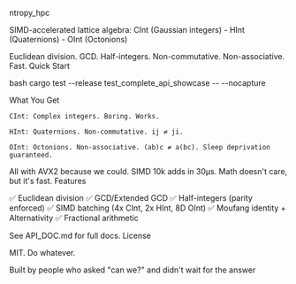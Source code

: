 ntropy_hpc

SIMD-accelerated lattice algebra: CInt (Gaussian integers) - HInt (Quaternions) - OInt (Octonions)

Euclidean division. GCD. Half-integers. Non-commutative. Non-associative. Fast.
Quick Start

bash
cargo test --release test_complete_api_showcase -- --nocapture

What You Get

    CInt: Complex integers. Boring. Works.

    HInt: Quaternions. Non-commutative. ij ≠ ji.

    OInt: Octonions. Non-associative. (ab)c ≠ a(bc). Sleep deprivation guaranteed.

All with AVX2 because we could. SIMD 10k adds in 30µs. Math doesn't care, but it's fast.
Features

✅ Euclidean division
✅ GCD/Extended GCD
✅ Half-integers (parity enforced)
✅ SIMD batching (4x CInt, 2x HInt, 8D OInt)
✅ Moufang identity + Alternativity
✅ Fractional arithmetic

See API_DOC.md for full docs.
License

MIT. Do whatever.

Built by people who asked "can we?" and didn't wait for the answer
